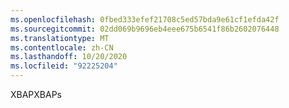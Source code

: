 ```yaml
---
ms.openlocfilehash: 0fbed333efef21708c5ed57bda9e61cf1efda42f
ms.sourcegitcommit: 02dd069b9696eb4eee675b6541f86b2602076448
ms.translationtype: MT
ms.contentlocale: zh-CN
ms.lasthandoff: 10/20/2020
ms.locfileid: "92225204"
---
```

<span data-ttu-id="dbc0e-101">XBAP</span><span class="sxs-lookup"><span data-stu-id="dbc0e-101">XBAPs</span></span>